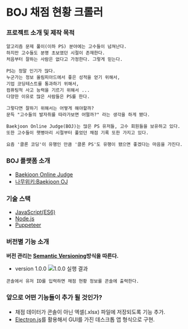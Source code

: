 # BOJ 채점 현황 크롤러

### 프로젝트 소개 및 제작 목적
```
알고리즘 문제 풀이(이하 PS) 분야에는 고수들이 넘쳐난다.
하지만 고수들도 분명 초보였던 시절이 존재한다.
처음부터 잘하는 사람은 없다고 가정한다. 그렇게 믿는다.

PS는 정말 인기가 많다.
누군가는 정보 올림피아드에서 좋은 성적을 얻기 위해서,
기업 코딩테스트를 통과하기 위해서,
컴퓨팅적 사고 능력을 기르기 위해서 ... 
다양한 이유로 많은 사람들은 PS를 한다.

그렇다면 잘하기 위해서는 어떻게 해야할까?
문득 "고수들의 발자취를 따라가보면 어떨까?" 라는 생각을 하게 됐다.

Baekjoon Online Judge(BOJ)는 많은 PS 유저들, 고수 회원들을 보유하고 있다.
또한 고수들이 햇병아리 시절부터 풀었던 채점 기록 또한 가지고 있다.

요즘 '클론 코딩'이 유행인 만큼 '클론 PS'도 유행이 됐으면 좋겠다는 마음을 가진다.
```

### BOJ 플랫폼 소개
- [Baekjoon Online Judge](https://www.acmicpc.net/)
- [나무위키:Baekjoon OJ](https://namu.wiki/w/Baekjoon%20OJ?from=%EB%B0%B1%EC%A4%80)


### 기술 스택

- [JavaScript(ES6)](https://developer.mozilla.org/ko/docs/Web/JavaScript)
- [Node.js](https://nodejs.org/en/)
- [Puppeteer](https://pptr.dev/)


### 버전별 기능 소개

**버전 관리는 [Semantic Versioning](https://semver.org/)방식을 따른다.**
- version 1.0.0
![1.0.0 실행 결과](https://user-images.githubusercontent.com/52629158/105679290-930bea80-5f31-11eb-8f39-1563ca3c963e.png)
```
콘솔에서 유저 ID를 입력하면 채점 현황 정보를 콘솔에 출력한다.
```


### 앞으로 어떤 기능들이 추가 될 것인가?

- 채점 데이터가 콘솔이 아닌 엑셀(.xlsx) 파일에 저장되도록 기능 추가.
- [Electron.js](https://www.electronjs.org/)를 활용해서 GUI를 가진 데스크톱 앱 형식으로 구현.